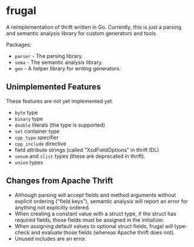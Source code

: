 frugal
======

A reimplementation of thrift written in Go. Currently, this is just a parsing and semantic analysis library for custom generators and tools.

Packages:
 - `parser` - The parsing library.
 - `sema` - The semantic analysis library.
 - `gen` - A helper library for writing generators.

Unimplemented Features
----------------------
These features are not yet implemented yet.
 - `byte` type
 - `binary` type
 - `double` literals (the type is supported)
 - `set` container type
 - `cpp_type` specifier
 - `cpp_include` directive
 - field attribute strings (called "XsdFieldOptions" in thrift IDL)
 - `senum` and `slist` types (these are deprecated in thrift).
 - `union` types

Changes from Apache Thrift
--------------------------
 - Although parsing will accept fields and method arguments without explicit ordering ("field keys"), semantic analysis will report an error for anything not explicitly ordered.
 - When creating a constant value with a struct type, if the struct has required fields, those fields must be assigned in the initializer.
 - When assigning default values to optional struct fields, frugal will type-check and evaluate those fields (whereas Apache thrift does not).
 - Unused includes are an error.
